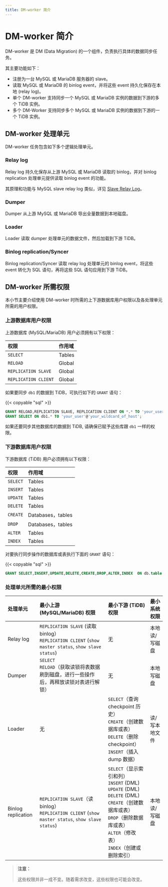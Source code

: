 ```yaml
---
title: DM-worker 简介
---
```


# DM-worker 简介

DM-worker 是 DM (Data Migration) 的一个组件，负责执行具体的数据同步任务。

其主要功能如下：

- 注册为一台 MySQL 或 MariaDB 服务器的 slave。
- 读取 MySQL 或 MariaDB 的 binlog event，并将这些 event 持久化保存在本地 (relay log)。
- 单个 DM-worker 支持同步一个 MySQL 或 MariaDB 实例的数据到下游的多个 TiDB 实例。
- 多个 DM-Worker 支持同步多个 MySQL 或 MariaDB 实例的数据到下游的一个 TiDB 实例。

## DM-worker 处理单元

DM-worker 任务包含如下多个逻辑处理单元。

### Relay log

Relay log 持久化保存从上游 MySQL 或 MariaDB 读取的 binlog，并对 binlog replication 处理单元提供读取 binlog event 的功能。

其原理和功能与 MySQL slave relay log 类似，详见 [Slave Relay Log](https://dev.mysql.com/doc/refman/5.7/en/slave-logs-relaylog.html)。

### Dumper

Dumper 从上游 MySQL 或 MariaDB 导出全量数据到本地磁盘。

### Loader

Loader 读取 dumper 处理单元的数据文件，然后加载到下游 TiDB。

### Binlog replication/Syncer

Binlog replication/Syncer 读取 relay log 处理单元的 binlog event，将这些 event 转化为 SQL 语句，再将这些 SQL 语句应用到下游 TiDB。

## DM-worker 所需权限

本小节主要介绍使用 DM-worker 时所需的上下游数据库用户权限以及各处理单元所需的用户权限。

### 上游数据库用户权限

上游数据库 (MySQL/MariaDB) 用户必须拥有以下权限：

| 权限 | 作用域 |
|:----|:----|
| `SELECT` | Tables |
| `RELOAD` | Global |
| `REPLICATION SLAVE` | Global |
| `REPLICATION CLIENT` | Global |

如果要同步 `db1` 的数据到 TiDB，可执行如下的 `GRANT` 语句：

{{< copyable "sql" >}}

```sql
GRANT RELOAD,REPLICATION SLAVE, REPLICATION CLIENT ON *.* TO 'your_user'@'your_wildcard_of_host'
GRANT SELECT ON db1.* TO 'your_user'@'your_wildcard_of_host';
```

如果还要同步其他数据库的数据到 TiDB, 请确保已赋予这些库跟 `db1` 一样的权限。

### 下游数据库用户权限

下游数据库 (TiDB) 用户必须拥有以下权限：

| 权限 | 作用域 |
|:----|:----|
| `SELECT` | Tables |
| `INSERT` | Tables |
| `UPDATE` | Tables |
| `DELETE` | Tables |
| `CREATE` | Databases，tables |
| `DROP` | Databases，tables |
| `ALTER` | Tables |
| `INDEX` | Tables |

对要执行同步操作的数据库或表执行下面的 `GRANT` 语句：

{{< copyable "sql" >}}

```sql
GRANT SELECT,INSERT,UPDATE,DELETE,CREATE,DROP,ALTER,INDEX  ON db.table TO 'your_user'@'your_wildcard_of_host';
```

### 处理单元所需的最小权限

| 处理单元 | 最小上游 (MySQL/MariaDB) 权限 | 最小下游 (TiDB) 权限 | 最小系统权限 |
|:----|:--------------------|:------------|:----|
| Relay log | `REPLICATION SLAVE` (读取 binlog）<br/>`REPLICATION CLIENT` (`show master status`, `show slave status`) | 无 | 本地读/写磁盘 |
| Dumper | `SELECT`<br/>`RELOAD`（获取读锁将表数据刷到磁盘，进行一些操作后，再释放读锁对表进行解锁）| 无 | 本地写磁盘 |
| Loader | 无 | `SELECT`（查询 checkpoint 历史）<br/>`CREATE`（创建数据库或表）<br/>`DELETE`（删除 checkpoint）<br/>`INSERT`（插入 dump 数据）| 读/写本地文件 |
| Binlog replication | `REPLICATION SLAVE`（读 binlog）<br/>`REPLICATION CLIENT` (`show master status`, `show slave status`) | `SELECT`（显示索引和列）<br/>`INSERT` (DML)<br/>`UPDATE` (DML)<br/>`DELETE` (DML)<br/>`CREATE`（创建数据库或表）<br/>`DROP`（删除数据库或表）<br/>`ALTER`（修改表）<br/>`INDEX`（创建或删除索引）| 本地读/写磁盘 |

> **注意：**
>
> 这些权限并非一成不变。随着需求改变，这些权限也可能会改变。

